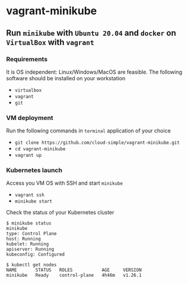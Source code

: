 # vagrant-minikube

## Run `minikube` with `Ubuntu 20.04` and `docker` on `VirtualBox` with `vagrant` 

### Requirements

It is OS independent: Linux/Windows/MacOS are feasible. The following software should be installed on your workstation

* `virtualbox`
* `vagrant`
* `git`

### VM deployment

Run the following commands in `terminal` application of your choice

* `git clone https://github.com/cloud-simple/vagrant-minikube.git`
* `cd vagrant-minikube`
* `vagrant up`

### Kubernetes launch

Access you VM OS with SSH and start `minikube`

* `vagrant ssh`
* `minikube start`

Check the status of your Kubernetes cluster

```shell
$ minikube status
minikube
type: Control Plane
host: Running
kubelet: Running
apiserver: Running
kubeconfig: Configured

$ kubectl get nodes
NAME       STATUS   ROLES           AGE     VERSION
minikube   Ready    control-plane   4h46m   v1.26.1
```
